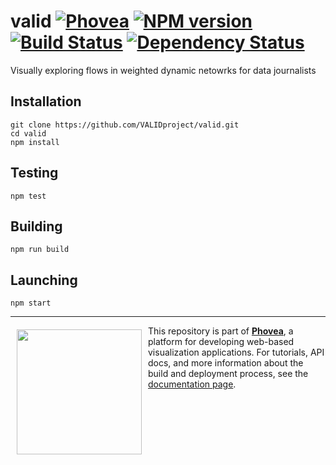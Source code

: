 valid [![Phovea][phovea-image]][phovea-url] [![NPM version][npm-image]][npm-url] [![Build Status][travis-image]][travis-url] [![Dependency Status][daviddm-image]][daviddm-url]
=====================

Visually exploring flows in weighted dynamic netowrks for data journalists

Installation
------------

```
git clone https://github.com/VALIDproject/valid.git
cd valid
npm install
```

Testing
-------

```
npm test
```

Building
--------

```
npm run build
```

Launching
---------

```
npm start
```


***

<a href="https://caleydo.org"><img src="http://caleydo.org/assets/images/logos/caleydo.svg" align="left" width="200px" hspace="10" vspace="6"></a>
This repository is part of **[Phovea](http://phovea.caleydo.org/)**, a platform for developing web-based visualization applications. For tutorials, API docs, and more information about the build and deployment process, see the [documentation page](http://phovea.caleydo.org).


[phovea-image]: https://img.shields.io/badge/Phovea-Application-1BA64E.svg
[phovea-url]: https://phovea.caleydo.org
[npm-image]: https://badge.fury.io/js/valid.svg
[npm-url]: https://npmjs.org/package/valid
[travis-image]: https://travis-ci.org/VALIDproject/valid.svg?branch=master
[travis-url]: https://travis-ci.org/VALIDproject/valid
[daviddm-image]: https://david-dm.org/VALIDproject/valid/status.svg
[daviddm-url]: https://david-dm.org/VALIDproject/valid
